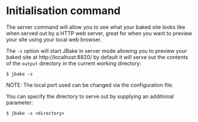 # Initialisation command

The server command will allow you to see what your baked site looks like when served out by a HTTP web server, great for when you want to preview your site using
your local web browser.

The `-s` option will start JBake in server mode allowing you to preview your baked site at http://localhost:8820/ by default it will serve out the contents of the
`output` directory in the current working directory:


    $ jbake -s


NOTE: The local port used can be changed via the configuration file.

You can specify the directory to serve out by supplying an additional parameter:


    $ jbake -s <directory>

